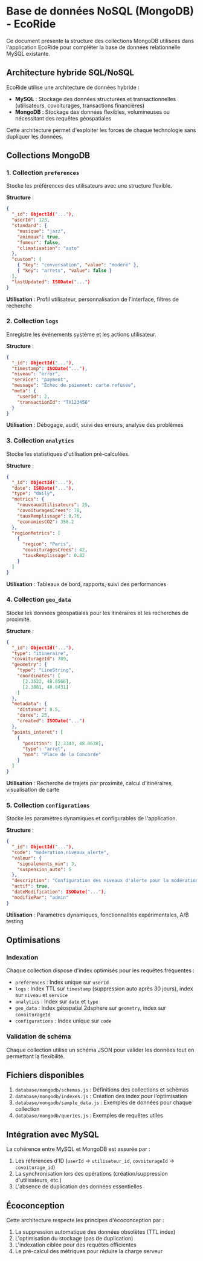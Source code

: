# Base de données NoSQL (MongoDB) - EcoRide

Ce document présente la structure des collections MongoDB utilisées dans l'application EcoRide pour compléter la base de données relationnelle MySQL existante.

## Architecture hybride SQL/NoSQL

EcoRide utilise une architecture de données hybride :

- **MySQL** : Stockage des données structurées et transactionnelles (utilisateurs, covoiturages, transactions financières)
- **MongoDB** : Stockage des données flexibles, volumineuses ou nécessitant des requêtes géospatiales

Cette architecture permet d'exploiter les forces de chaque technologie sans dupliquer les données.

## Collections MongoDB

### 1. Collection `preferences`

Stocke les préférences des utilisateurs avec une structure flexible.

**Structure** :
```json
{
  "_id": ObjectId("..."),
  "userId": 123,
  "standard": {
    "musique": "jazz",
    "animaux": true,
    "fumeur": false,
    "climatisation": "auto"
  },
  "custom": [
    { "key": "conversation", "value": "modéré" },
    { "key": "arrets", "value": false }
  ],
  "lastUpdated": ISODate("...")
}
```

**Utilisation** : Profil utilisateur, personnalisation de l'interface, filtres de recherche

### 2. Collection `logs`

Enregistre les événements système et les actions utilisateur.

**Structure** :
```json
{
  "_id": ObjectId("..."),
  "timestamp": ISODate("..."),
  "niveau": "error",
  "service": "payment",
  "message": "Échec de paiement: carte refusée",
  "meta": {
    "userId": 2,
    "transactionId": "TX123456"
  }
}
```

**Utilisation** : Débogage, audit, suivi des erreurs, analyse des problèmes

### 3. Collection `analytics`

Stocke les statistiques d'utilisation pré-calculées.

**Structure** :
```json
{
  "_id": ObjectId("..."),
  "date": ISODate("..."),
  "type": "daily",
  "metrics": {
    "nouveauxUtilisateurs": 25,
    "covoituragesCrees": 78,
    "tauxRemplissage": 0.76,
    "economiesCO2": 356.2
  },
  "regionMetrics": [
    {
      "region": "Paris",
      "covoituragesCrees": 42,
      "tauxRemplissage": 0.82
    }
  ]
}
```

**Utilisation** : Tableaux de bord, rapports, suivi des performances

### 4. Collection `geo_data`

Stocke les données géospatiales pour les itinéraires et les recherches de proximité.

**Structure** :
```json
{
  "_id": ObjectId("..."),
  "type": "itineraire",
  "covoiturageId": 789,
  "geometry": {
    "type": "LineString",
    "coordinates": [
      [2.3522, 48.8566],
      [2.3881, 48.8431]
    ]
  },
  "metadata": {
    "distance": 8.5,
    "duree": 25,
    "created": ISODate("...")
  },
  "points_interet": [
    {
      "position": [2.3343, 48.8638],
      "type": "arret",
      "nom": "Place de la Concorde"
    }
  ]
}
```

**Utilisation** : Recherche de trajets par proximité, calcul d'itinéraires, visualisation de carte

### 5. Collection `configurations`

Stocke les paramètres dynamiques et configurables de l'application.

**Structure** :
```json
{
  "_id": ObjectId("..."),
  "code": "moderation.niveaux_alerte",
  "valeur": {
    "signalements_min": 3,
    "suspension_auto": 5
  },
  "description": "Configuration des niveaux d'alerte pour la modération",
  "actif": true,
  "dateModification": ISODate("..."),
  "modifiePar": "admin"
}
```

**Utilisation** : Paramètres dynamiques, fonctionnalités expérimentales, A/B testing

## Optimisations

### Indexation
Chaque collection dispose d'index optimisés pour les requêtes fréquentes :

- `preferences` : Index unique sur `userId`
- `logs` : Index TTL sur `timestamp` (suppression auto après 30 jours), index sur `niveau` et `service`
- `analytics` : Index sur `date` et `type`
- `geo_data` : Index géospatial 2dsphere sur `geometry`, index sur `covoiturageId`
- `configurations` : Index unique sur `code`

### Validation de schéma
Chaque collection utilise un schéma JSON pour valider les données tout en permettant la flexibilité.

## Fichiers disponibles

1. `database/mongodb/schemas.js` : Définitions des collections et schémas
2. `database/mongodb/indexes.js` : Création des index pour l'optimisation
3. `database/mongodb/sample_data.js` : Exemples de données pour chaque collection
4. `database/mongodb/queries.js` : Exemples de requêtes utiles

## Intégration avec MySQL

La cohérence entre MySQL et MongoDB est assurée par :

1. Les références d'ID (`userId` → `utilisateur_id`, `covoiturageId` → `covoiturage_id`)
2. La synchronisation lors des opérations (création/suppression d'utilisateurs, etc.)
3. L'absence de duplication des données essentielles

## Écoconception

Cette architecture respecte les principes d'écoconception par :

1. La suppression automatique des données obsolètes (TTL index)
2. L'optimisation du stockage (pas de duplication)
3. L'indexation ciblée pour des requêtes efficientes
4. Le pré-calcul des métriques pour réduire la charge serveur 